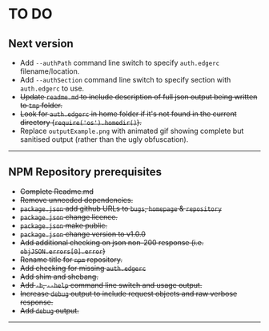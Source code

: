 # TO DO

## Next version

* Add `--authPath` command line switch to specify `auth.edgerc` filename/location.
* Add `--authSection` command line switch to specify section with `auth.edgerc` to use.
* ~~Update `readme.md` to include description of full json output being written to `tmp` folder.~~
* ~~Look for `auth.edgerc` in home folder if it's not found in the current directory (`require('os').homedir()`).~~
* Replace `outputExample.png` with animated gif showing complete but sanitised output (rather than the ugly obfuscation).

---

## NPM Repository prerequisites

* ~~Complete Readme.md~~
* ~~Remove unneeded dependencies.~~
* ~~`package.json` add github URLs to `bugs`, `homepage` & `repository`~~
* ~~`package.json` change licence.~~
* ~~`package.json` make public.~~
* ~~`package.json` change version to v1.0.0~~
* ~~Add additional checking on json non-200 response (i.e. `objJSON.errors[0].error`)~~
* ~~Rename title for `npm` repository.~~
* ~~Add checking for missing `auth.edgerc`~~
* ~~Add shim and shebang.~~
* ~~Add `-h`, `--help` command line switch and usage output.~~
* ~~Increase `debug` output to include request objects and raw verbose response.~~
* ~~Add `debug` output.~~

---